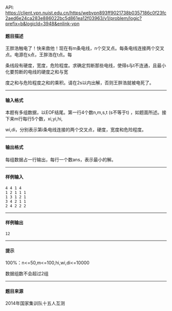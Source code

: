 API: https://client.vpn.nuist.edu.cn/https/webvpn893ff9021738b0357186c0f23fc2aed6e24ca283e886022bc5d861ea12f03963/v1/problem/logic?prefix=b&logicId=3948&enlink-vpn

#### 题目描述

王胖浩触电了！快来救他！现在有m条电线，n个交叉点。每条电线连接两个交叉点。电源在s点，王胖浩在t点。每

条线段有硬度，宽度，危险程度。求确定剪断那些电线，使得s与t不连通，且最小化要剪断的电线的硬度之和与宽

度之和与危险程度之和的乘积。请在2s以内出解，否则王胖浩就被电死了。

---

#### 输入格式

本题有多组数据，以EOF结尾。第一行4个数n,m,s,t (s不等于t) ，如题面所述。接下来m行每行5个数，xi,yi,hi,

wi,di，分别表示第i条电线连接的两个交叉点，硬度，宽度和危险程度。

---

#### 输出格式

每组数据占一行输出，每行一个数ans，表示最小的解。

---

#### 样例输入
```
4 4 1 4
1 2 1 1 1
1 3 1 2 1
3 4 2 1 1
2 4 2 2 2
```

---

#### 样例输出
```
12
```

---

#### 提示

100%：n<=50,m<=100,hi,wi,di<=10000

数据组数不会超过2组

---

#### 题目来源

2014年国家集训队十五人互测